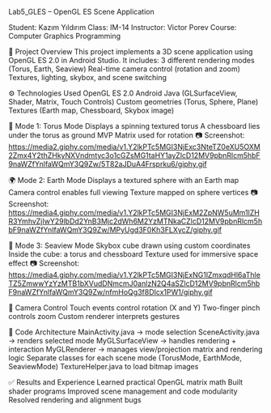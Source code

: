 Lab5_GLES – OpenGL ES Scene Application

Student: Kazım Yıldırım
Class: IM-14
Instructor: Victor Porev
Course: Computer Graphics Programming

🎯 Project Overview
This project implements a 3D scene application using OpenGL ES 2.0 in Android Studio. It includes:
3 different rendering modes (Torus, Earth, Seaview)
Real-time camera control (rotation and zoom)
Textures, lighting, skybox, and scene switching

⚙️ Technologies Used
OpenGL ES 2.0
Android Java (GLSurfaceView, Shader, Matrix, Touch Controls)
Custom geometries (Torus, Sphere, Plane)
Textures (Earth map, Chessboard, Skybox image)


🔁 Mode 1: Torus Mode
Displays a spinning textured torus
A chessboard lies under the torus as ground
MVP Matrix used for rotation
📷 Screenshot:
https://media2.giphy.com/media/v1.Y2lkPTc5MGI3NjExc3NteTZ0eXU5OXM2Zmx4Y2thZHkyNXVndmtyc3o1cGZsMG1taHY1ayZlcD12MV9pbnRlcm5hbF9naWZfYnlfaWQmY3Q9Zw/5T82aJDuA4Frsprku6/giphy.gif



🌍 Mode 2: Earth Mode
Displays a textured sphere with an Earth map
Camera control enables full viewing
Texture mapped on sphere vertices
📷 Screenshot:
https://media4.giphy.com/media/v1.Y2lkPTc5MGI3NjExM2ZpNW5uMm1lZHR3YmhvZjIwY29lbDd2YnB3Mjc2dWh6M2YzMTNkaCZlcD12MV9pbnRlcm5hbF9naWZfYnlfaWQmY3Q9Zw/MPyUgd3F0Kh3FLXycZ/giphy.gif

🌌 Mode 3: Seaview Mode
Skybox cube drawn using custom coordinates
Inside the cube: a torus and chessboard
Texture used for immersive space effect
📷 Screenshot:
https://media4.giphy.com/media/v1.Y2lkPTc5MGI3NjExNG1lZmxqdHl6aThleTZ5ZmwwYzYzMTB1bXVudDNmcmJ0anlzN2Q4aSZlcD12MV9pbnRlcm5hbF9naWZfYnlfaWQmY3Q9Zw/nfmHoQg3f8DIcx1PW1/giphy.gif

🧭 Camera Control
Touch events control rotation (X and Y)
Two-finger pinch controls zoom
Custom renderer interprets gestures

🧱 Code Architecture
MainActivity.java → mode selection
SceneActivity.java → renders selected mode
MyGLSurfaceView → handles rendering + interaction
MyGLRenderer → manages view/projection matrix and rendering logic
Separate classes for each scene mode (TorusMode, EarthMode, SeaviewMode)
TextureHelper.java to load bitmap images

✅ Results and Experience
Learned practical OpenGL matrix math
Built shader programs
Improved scene management and code modularity
Resolved rendering and alignment bugs



